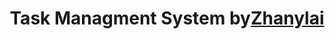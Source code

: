 <h1 align="center">Task Managment System by<a href="https://daniilshat.ru/" target="_blank">Zhanylai</a> 
